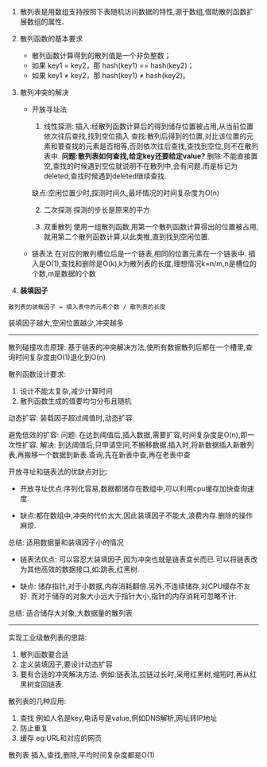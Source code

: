 1. 散列表是用数组支持按照下表随机访问数据的特性,源于数组,借助散列函数扩展数组的属性.

2. 散列函数的基本要求
    * 散列函数计算得到的散列值是一个非负整数；
    * 如果 key1 = key2，那 hash(key1) == hash(key2)；
    * 如果 key1 ≠ key2，那 hash(key1) ≠ hash(key2)。

3. 散列冲突的解决
    * 开放寻址法
        1. 线性探测:
        插入:经散列函数计算后的得到储存位置被占用,从当前位置依次往后查找,找到空位插入
        查找:散列后得到的位置,对比该位置的元素和要查找的元素是否相等,否则依次往后查找,查找到空位,则不在散列表中. **问题:散列表如何查找,给定key还要给定value?**
        删除:不能直接置空,查找的时候遇到空位就说明不在散列中,会有问题.而是标记为deleted,查找时候遇到deleted继续查找.

        缺点:空闲位置少时,探测时间久,最坏情况的时间复杂度为O(n)

        2. 二次探测 探测的步长是原来的平方

        3. 双重散列 使用一组散列函数,用第一个散列函数计算得出的位置被占用,就用第二个散列函数计算,以此类推,直到找到空闲位置.

    * 链表法
        在对应的散列槽位后是一个链表,相同的位置元素在一个链表中.
        插入是O(1),查找和删除是O(k),k为散列表的长度,理想情况k=n/m,n是槽位的个数,m是数据的个数

    
4. **装填因子**

```
散列表的装载因子 = 填入表中的元素个数 / 散列表的长度
```
装填因子越大,空闲位置越少,冲突越多

*******
散列碰撞攻击原理:
基于链表的冲突解决方法,使所有数据散列后都在一个槽里,查询时间复杂度由O(1)退化到O(n)

散列函数设计要求:
1. 设计不能太复杂,减少计算时间
2. 散列函数生成的值要均匀分布且随机

动态扩容:
装载因子超过阈值时,动态扩容.

避免低效的扩容:
问题: 在达到阈值后,插入数据,需要扩容,时间复杂度是O(n),即一次性扩容.
解决: 到达阈值后,只申请空间,不搬移数据.插入时,将新数据插入新散列表,再搬移一个数据到新表.查询,先在新表中查,再在老表中查

开放寻址和链表法的优缺点对比:

* 开放寻址优点:序列化容易,数据都储存在数组中,可以利用cpu缓存加快查询速度.

* 缺点:都在数组中,冲突的代价太大,因此装填因子不能大,浪费内存.删除的操作麻烦.

总结: 适用数据量和装填因子小的情况

* 链表法优点: 可以容忍大装填因子,因为冲突也就是链表变长而已.可以将链表改为其他高效的数据接口,如:跳表,红黑树.

* 缺点: 储存指针,对于小数据,内存消耗翻倍.另外,不连续储存,对CPU缓存不友好. 而对于储存的对象大小远大于指针大小,指针的内存消耗可忽略不计.

总结: 适合储存大对象,大数据量的散列表


****
实现工业级散列表的思路:
1. 散列函数要合适
2. 定义装填因子,要设计动态扩容
3. 要有合适的冲突解决方法. 例如:链表法,拉链过长时,采用红黑树,缩短时,再从红黑树变回链表.

散列表的几种应用:
1. 查找 例如人名是key,电话号是value,例如DNS解析,网址转IP地址
2. 防止重复 
3. 缓存 eg:URL和对应的网页

散列表 插入,查找,删除,平均时间复杂度都是O(1)



